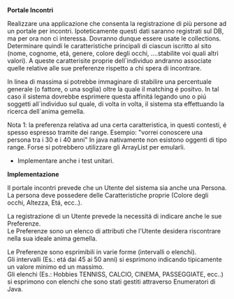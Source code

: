   
**Portale Incontri**

Realizzare una applicazione che consenta la registrazione di più persone ad un portale per incontri.
Ipoteticamente questi dati saranno registrati sul DB, ma per ora non ci interessa. Dovranno dunque essere usate le collections.
Determinare quindi le caratteristiche principali di ciascun iscritto al sito (nome, cognome, etá, genere, colore degli occhi, ....stabilite voi quali altri valori).
A queste caratterisite proprie dell´individuo andranno associate quelle relative alle sue preferenze rispetto a chi spera di incontrare.


In linea di massima si potrebbe immaginare di stabilire una percentuale generale (o fattore, o una soglia) oltre la quale il matching é positvo.
In tal caso il sistema dovrebbe esprimere questa affinitá legando uno o piú soggetti all´individuo sul quale, di volta in volta, il sistema sta
effettuando la ricerca dell´anima gemella.


Nota 1: la preferenza relativa ad una certa caratteristica, in questi contesti, é spesso espresso tramite dei range. Esempio:
"vorrei conoscere una persona tra i 30 e i 40 anni"
In java nativamente non esistono oggenti di tipo range. Forse si potrebbero utilizzare gli ArrayList per emularli.

* Implementare anche i test unitari.



**Implementazione**

Il portale incontri prevede che un Utente del sistema sia anche una Persona.  
La persona deve possedere delle Caratteristiche proprie (Colore degli occhi, Altezza, Etá, ecc..).  

La registrazione di un Utente prevede la necessitá di indicare anche le sue Preferenze.  
Le Preferenze sono un elenco di attributi che l'Utente desidera riscontrare nella sua ideale
anima gemella.  

Le Preferenze sono esprimibili in varie forme (intervalli o elenchi).  
Gli intervalli (Es.: etá dai 45 ai 50 anni) si esprimono indicando tipicamente un valore minimo
ed un massimo.  
Gli elenchi (Es.: Hobbies TENNISS, CALCIO, CINEMA, PASSEGGIATE, ecc..) si esprimono con 
elenchi che sono stati gestiti attraverso Enumeratori di Java.  
